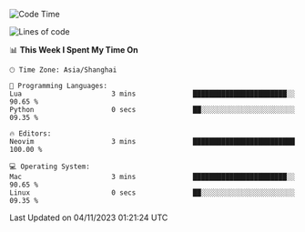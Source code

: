 <!--START_SECTION:waka-->
![Code Time](http://img.shields.io/badge/Code%20Time-1%2C642%20hrs%2041%20mins-blue)

![Lines of code](https://img.shields.io/badge/From%20Hello%20World%20I%27ve%20Written-288.2%20thousand%20lines%20of%20code-blue)

📊 **This Week I Spent My Time On** 

```text
🕑︎ Time Zone: Asia/Shanghai

💬 Programming Languages: 
Lua                      3 mins              ███████████████████████░░   90.65 % 
Python                   0 secs              ██░░░░░░░░░░░░░░░░░░░░░░░   09.35 % 

🔥 Editors: 
Neovim                   3 mins              █████████████████████████   100.00 % 

💻 Operating System: 
Mac                      3 mins              ███████████████████████░░   90.65 % 
Linux                    0 secs              ██░░░░░░░░░░░░░░░░░░░░░░░   09.35 % 
```


 Last Updated on 04/11/2023 01:21:24 UTC
<!--END_SECTION:waka-->
